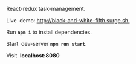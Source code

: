 React-redux task-management.

Live  demo: http://black-and-white-fifth.surge.sh 

Run **``` npm i ```** to install dependencies.

Start  dev-server **``` npm run start ```**.

Visit  **localhost:8080**
 
